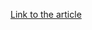 [Link to the article](https://malwarebytes.com/blog/threat-intelligence/2023/03/ransomware-review-march-2023)
